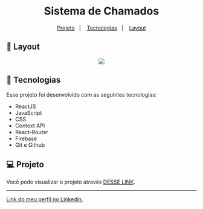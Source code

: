 <h1 align="center"> Sistema de Chamados </h1>

<p align="center">
  <a href="#-projeto">Projeto</a>&nbsp;&nbsp;&nbsp;|&nbsp;&nbsp;&nbsp;
  <a href="#-tecnologias">Tecnologias</a>&nbsp;&nbsp;&nbsp;|&nbsp;&nbsp;&nbsp;
  <a href="#-layout">Layout</a>
</p>

## 🔖 Layout

<p align="center">
   <img src="https://user-images.githubusercontent.com/111329429/222918158-be3d1c02-46d1-4030-a013-7cf43e48477d.png">
</p>

## 🚀 Tecnologias

Esse projeto foi desenvolvido com as seguintes tecnologias:

- ReactJS
- JavaScript
- CSS
- Context API
- React-Router
- Firebase
- Git e Github

## 💻 Projeto

Você pode visualizar o projeto através [DESSE LINK](https://sist-chamados-app.netlify.app/).

---

[Link do meu perfil no Linkedin.](https://www.linkedin.com/in/felipe-moises-4a1b58248/)

